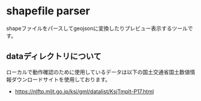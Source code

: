 # shapefile parser

shapeファイルをパースしてgeojsonに変換したりプレビュー表示するツールです。

## dataディレクトリについて

ローカルで動作確認のために使用しているデータは以下の国土交通省国土数値情報ダウンロードサイトを使用しております。

- https://nlftp.mlit.go.jp/ksj/gml/datalist/KsjTmplt-P17.html
